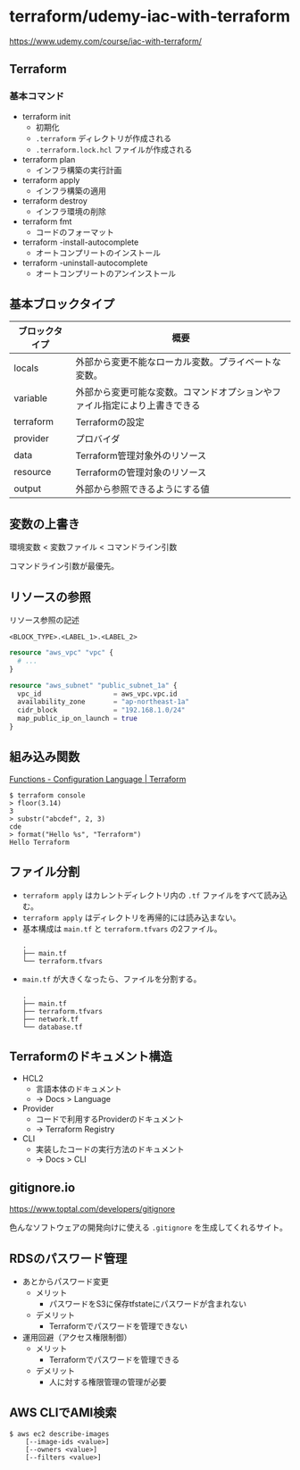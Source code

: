 # terraform/udemy-iac-with-terraform

https://www.udemy.com/course/iac-with-terraform/

## Terraform

### 基本コマンド

- terraform init
  - 初期化
  - `.terraform` ディレクトリが作成される
  - `.terraform.lock.hcl` ファイルが作成される
- terraform plan
  - インフラ構築の実行計画
- terraform apply
  - インフラ構築の適用
- terraform destroy
  - インフラ環境の削除
- terraform fmt
  - コードのフォーマット
- terraform -install-autocomplete
  - オートコンプリートのインストール
- terraform -uninstall-autocomplete
  - オートコンプリートのアンインストール

## 基本ブロックタイプ

| ブロックタイプ   | 概要                                    |
|-----------|---------------------------------------|
| locals    | 外部から変更不能なローカル変数。プライベートな変数。            |
| variable  | 外部から変更可能な変数。コマンドオプションやファイル指定により上書きできる |
| terraform | Terraformの設定                          |
| provider  | プロバイダ                                 |
| data      | Terraform管理対象外のリソース                   |
| resource  | Terraformの管理対象のリソース                   |
| output    | 外部から参照できるようにする値                       |

## 変数の上書き

環境変数 < 変数ファイル < コマンドライン引数

コマンドライン引数が最優先。

## リソースの参照

リソース参照の記述

```text
<BLOCK_TYPE>.<LABEL_1>.<LABEL_2>
```

```terraform
resource "aws_vpc" "vpc" {
  # ...
}

resource "aws_subnet" "public_subnet_1a" {
  vpc_id                  = aws_vpc.vpc.id
  availability_zone       = "ap-northeast-1a"
  cidr_block              = "192.168.1.0/24"
  map_public_ip_on_launch = true
}
```

## 組み込み関数

[Functions - Configuration Language | Terraform](https://developer.hashicorp.com/terraform/language/functions)

```
$ terraform console
> floor(3.14)
3
> substr("abcdef", 2, 3)
cde
> format("Hello %s", "Terraform")
Hello Terraform
```

## ファイル分割

- `terraform apply` はカレントディレクトリ内の `.tf` ファイルをすべて読み込む。
- `terraform apply` はディレクトリを再帰的には読み込まない。
- 基本構成は `main.tf` と `terraform.tfvars` の2ファイル。
  ```text
  .
  ├── main.tf
  └── terraform.tfvars
  ```
- `main.tf` が大きくなったら、ファイルを分割する。
  ```text
  .
  ├── main.tf
  ├── terraform.tfvars
  ├── network.tf
  └── database.tf
  ```

## Terraformのドキュメント構造

- HCL2
  - 言語本体のドキュメント
  - → Docs > Language
- Provider
  - コードで利用するProviderのドキュメント
  - → Terraform Registry
- CLI
  - 実装したコードの実行方法のドキュメント
  - → Docs > CLI

## gitignore.io

https://www.toptal.com/developers/gitignore

色んなソフトウェアの開発向けに使える `.gitignore` を生成してくれるサイト。

## RDSのパスワード管理

- あとからパスワード変更
  - メリット
    - パスワードをS3に保存tfstateにパスワードが含まれない
  - デメリット
    - Terraformでパスワードを管理できない
- 運用回避（アクセス権限制御）
  - メリット
    - Terraformでパスワードを管理できる
  - デメリット
    - 人に対する権限管理の管理が必要

## AWS CLIでAMI検索

```text
$ aws ec2 describe-images
    [--image-ids <value>]
    [--owners <value>]
    [--filters <value>]
```
